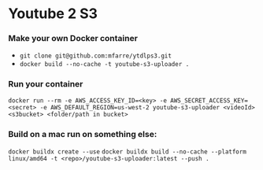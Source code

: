 
# Youtube 2 S3

### Make your own Docker container

* `git clone git@github.com:mfarre/ytdlps3.git`
* `docker build --no-cache -t youtube-s3-uploader .`

### Run your container
`docker run --rm -e AWS_ACCESS_KEY_ID=<key> -e AWS_SECRET_ACCESS_KEY=<secret> -e AWS_DEFAULT_REGION=us-west-2 youtube-s3-uploader <videoId> <s3bucket> <folder/path in bucket>`


### Build on a mac run on something else:
`docker buildx create --use`
`docker buildx build --no-cache --platform linux/amd64 -t <repo>/youtube-s3-uploader:latest --push .`